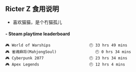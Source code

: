 ## Ricter Z 食用说明
- 喜欢猫猫，是个冇猫孤儿

<!-- steam-box start -->
#### - Steam playtime leaderboard
```text
🎮 World of Warships                 🕘 33 hrs 49 mins
🎮 雀魂麻将(MahjongSoul)                 🕘 0 hrs 34 mins
🎮 Cyberpunk 2077                    🕘 23 hrs 34 mins
🎮 Apex Legends                      🕘 12 hrs 4 mins
```
<!-- Powered by https://github.com/YouEclipse/steam-box . -->
<!-- steam-box end -->
